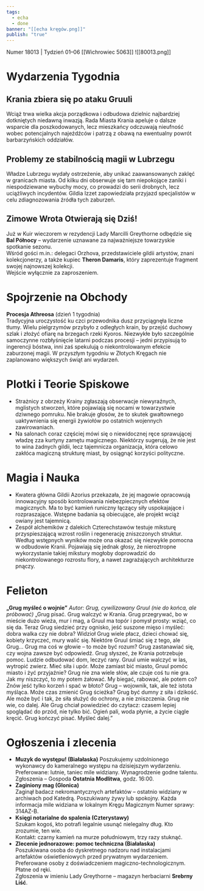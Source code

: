 ```yaml
---
tags:
  - echa
  - done
banner: "[[echa kręgów.png]]"
publish: "true"
---
```

Numer 18013 | Tydzień 01–06 [[Wichrowiec 5063]]
![[80013.png]]
# **Wydarzenia Tygodnia**
## **Krania zbiera się po ataku Gruuli**  
Wciąż trwa wielka akcja porządkowa i odbudowa dzielnic najbardziej dotkniętych niedawną inwazją. Rada Miasta Krania apeluje o dalsze wsparcie dla poszkodowanych, lecz mieszkańcy odczuwają nieufność wobec potencjalnych najeźdźców i patrzą z obawą na ewentualny powrót barbarzyńskich oddziałów.
## **Problemy ze stabilnością magii w Lubrzegu**  
Władze Lubrzegu wydały ostrzeżenie, aby unikać zaawansowanych zaklęć w granicach miasta. Od kilku dni obserwuje się tam niepokojące zaniki i niespodziewane wybuchy mocy, co prowadzi do serii drobnych, lecz uciążliwych incydentów. Gildia Izzet zapowiedziała przyjazd specjalistów w celu zdiagnozowania źródła tych zaburzeń.
## **Zimowe Wrota Otwierają się Dziś!**  
Już w Kuir wieczorem w rezydencji Lady Marcilli Greythorne odbędzie się **Bal Północy** – wydarzenie uznawane za najważniejsze towarzyskie spotkanie sezonu.  
Wśród gości m.in.: delegaci Orzhova, przedstawiciele gildii artystów, znani kolekcjonerzy, a także kupiec **Theron Damaris**, który zaprezentuje fragment swojej najnowszej kolekcji.  
Wejście wyłącznie za zaproszeniem.
# **Spojrzenie na Obchody**
**Procesja Athreosa** (dzień 1 tygodnia)  
Tradycyjna uroczystość ku czci przewodnika dusz przyciągnęła liczne tłumy. Wielu pielgrzymów przybyło z odległych krain, by przejść duchowy szlak i złożyć ofiarę na brzegach rzeki Kyoros. Niezwykłe było szczególnie samoczynne rozbłyśnięcie latarni podczas procesji – jedni przypisują to ingerencji bóstwa, inni zaś spekulują o niekontrolowanym efekcie zaburzonej magii.
W przyszłym tygodniu w Złotych Kręgach nie zaplanowano większych świąt ani wydarzeń.
# **Plotki i Teorie Spiskowe**
- Strażnicy z obrzeży Krainy zgłaszają obserwacje niewyraźnych, mglistych stworzeń, które pojawiają się nocami w towarzystwie dziwnego pomruku. Nie brakuje głosów, że to skutek gwałtownego uaktywnienia się energii żywiołów po ostatnich wojennych zawirowaniach.
- Na salonach coraz częściej mówi się o niewidocznej ręce sprawującej władzę zza kurtyny zamętu magicznego. Niektórzy sugerują, że nie jest to wina żadnych gildii, lecz tajemnicza organizacja, która celowo zakłóca magiczną strukturę miast, by osiągnąć korzyści polityczne.
# **Magia i Nauka**
- Kwatera główna Gildii Azorius przekazała, że jej magowie opracowują innowacyjny sposób kontrolowania niebezpiecznych efektów magicznych. Ma to być kamień runiczny łączący siły uspokajające i rozpraszające. Wstępne badania są obiecujące, ale projekt wciąż owiany jest tajemnicą.
- Zespół alchemików z dalekich Czterechstawów testuje miksturę przyspieszającą wzrost roślin i regenerację zniszczonych struktur. Według wstępnych wyników może ona okazać się niezwykle pomocna w odbudowie Kranii. Pojawiają się jednak głosy, że nieroztropne wykorzystanie takiej mikstury mogłoby doprowadzić do niekontrolowanego rozrostu flory, a nawet zagrażających architekturze pnączy.
# **Felieton** 
**„Grug myśleć o wojnie”**
*Autor: Grug, cywilizowany Gruul (nie do końca, ale próbować)*
 „Grug pisać. Grug walczyć w Krania. Grug przegrywać, bo w mieście dużo wieża, mur i mag, a Gruul ma topór i pomysł prosty: wziąć, co się da. Teraz Grug siedzieć przy ognisko, jeść suszone mięso i myśleć: dobra walka czy nie dobra?
 Widzioł Grug wiele płacz, dzieci chować się, kobiety krzyczeć, mury walić się. Niektóre Gruul śmiać się z tego, ale Grug… Grug ma coś w głowie – to może być rozum? Grug zastanawiać się, czy wojna zawsze być odpowiedź.
Grug słyszeć, że Krania potrzebuje pomoc. Ludzie odbudować dom, leczyć rany. Gruul umie walczyć w las, wytropić zwierz. Mieć siła i upór. Może zamiast bić miasto, Gruul pomóc miasto i żyć przyjaźnie?
Grug nie zna wiele słów, ale czuje coś tu nie gra. Jak my niszczyć, to my potem żałować. My biegać, rabować, ale potem co? Znów jeść tylko korzeń i spać w błoto? Grug – wojownik, tak, ale też istota myśląca. Może czas zmienić Grug ścieżka?
Grug być dumny z siła i dzikość. Ale może być i tak, że siła służyć do ochrony, a nie zniszczenia. Grug nie wie, co dalej. Ale Grug chciał powiedzieć do czytacz: czasem lepiej spoglądać do przód, nie tylko bić.
Ogień pali, woda płynie, a życie ciągle kręcić. Grug kończyć pisać. Myśleć dalej.”
# **Ogłoszenia i zlecenia**
- **Muzyk do występu! (Białałaska)**
Poszukujemy uzdolnionego wykonawcy do kameralnego występu na dzisiejszym wydarzeniu. Preferowane: lutnie, taniec mile widziany. Wynagrodzenie godne talentu.  
Zgłoszenia – Gospoda **Ostatnia Modlitwa**, godz. 16:00.
- **Zaginiony mag (Glonica)**  
Zaginął badacz nekromantycznych artefaktów – ostatnio widziany w archiwach pod Katedrą. Poszukiwany żywy lub spokojny. Każda informacja mile widziana w lokalnym Kręgu Magicznym
Numer sprawy: 314AZ-B.
- **Księgi notarialne do spalenia (Czterystawy)**  
Szukam kogoś, kto potrafi legalnie usunąć nielegalny dług. Kto zrozumie, ten wie.  
Kontakt: czarny kamień na murze południowym, trzy razy stuknąć.
 - **Zlecenie jednorazowe: pomoc techniczna (Białałaska)**  
Poszukiwana osoba do dyskretnego nadzoru nad instalacjami artefaktów oświetleniowych przed prywatnym wydarzeniem.  
Preferowane osoby z doświadczeniem magiczno-technologicznym. Płatne od ręki.  
Zgłoszenia w imieniu Lady Greythorne – magazyn herbaciarni **Srebrny Liść**.